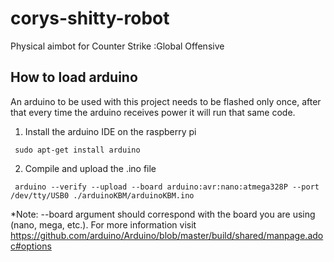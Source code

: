 # corys-shitty-robot
Physical aimbot for Counter Strike :Global Offensive


## How to load arduino
An arduino to be used with this project needs to be flashed only once, after that every time the arduino receives power it will run that same code.

1. Install the arduino IDE on the raspberry pi
<pre><code> sudo apt-get install arduino </pre></code>
2. Compile and upload the .ino file

<pre><code> arduino --verify --upload --board arduino:avr:nano:atmega328P --port /dev/tty/USB0 ./arduinoKBM/arduinoKBM.ino</pre></code>

*Note: --board argument should correspond with the board you are using (nano, mega, etc.). For more information visit https://github.com/arduino/Arduino/blob/master/build/shared/manpage.adoc#options
